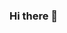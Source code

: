 ### Hi there 👋

<!--
**wilhantian/wilhantian** is a ✨ _special_ ✨ repository because its `README.md` (this file) appears on your GitHub profile.

你可能在找第13关的答案，给你个提示: `)&%%+~`

Here are some ideas to get you started:

- 🔭 I’m currently working on ...
- 🌱 I’m currently learning ...
- 👯 I’m looking to collaborate on ...
- 🤔 I’m looking for help with ...
- 💬 Ask me about ...
- 📫 How to reach me: ...
- 😄 Pronouns: ...
- ⚡ Fun fact: ...
-->
